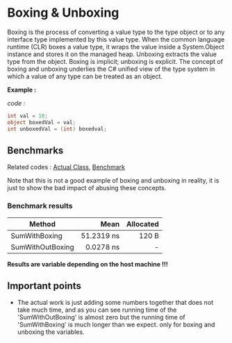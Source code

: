 # Boxing & Unboxing

Boxing is the process of converting a value type to the type object or to any interface type implemented by this value type. When the common language runtime (CLR) boxes a value type, it wraps the value inside a System.Object instance and stores it on the managed heap. Unboxing extracts the value type from the object. Boxing is implicit; unboxing is explicit. The concept of boxing and unboxing underlies the C# unified view of the type system in which a value of any type can be treated as an object.

**Example :**

*code :*

```csharp
int val = 10;
object boxedVal = val;
int unboxedVal = (int) boxedval;
```

## Benchmarks

Related codes : [Actual Class](../DotNetPerformanceTips/DotNetPerformanceTips/Tips/BoxingUnboxing.cs), [Benchmark](../DotNetPerformanceTips/DotNetPerformanceTips/Benchmarks/BoxingAndUnboxingBenchmark.cs)

Note that this is not a good example of boxing and unboxing in reality, it is just to show the bad impact of abusing these concepts.

### Benchmark results

|           Method |       Mean | Allocated |
|----------------- |-----------:|----------:|
|    SumWithBoxing | 51.2319 ns |     120 B |
| SumWithOutBoxing |  0.0278 ns |         - |

**Results are variable depending on the host machine !!!**

## Important points

- The actual work is just adding some numbers together that does not take much time, and as you can see running time of the 'SumWithOutBoxing' is almost zero but the running time of 'SumWithBoxing' is much longer than we expect. only for boxing and unboxing the variables.

